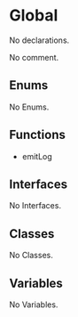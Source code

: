 # Global

No declarations.

No comment.

## Enums

No Enums.

## Functions

* emitLog

## Interfaces

No Interfaces.

## Classes

No Classes.

## Variables

No Variables.

